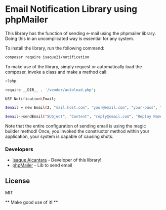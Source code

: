 # Email Notification Library using phpMailer

This library has the function of sending e-mail using the phpmailer library. Doing this in an uncomplicated way is essential for any system.

To install the library, run the following command:

```sh
composer require isaque21/notification
```

To make use of the library, simply request or automatically load the composer, invoke a class and make a method call:

```sh
<?php

require __DIR__ . '/vendor/autoload.php';

USE Notification\Email;

$email = new Email(2, "mail.host.com", "your@email.com", "your-pass", "secure smtp (tls / ssl)", "port (587)", "from@email.com", "From name");

$email->sendEmail("SUbject", "Content", "reply@email.com", "Replay Name", "address@email.com", "Address Name");
```

Note that the entire configuration of sending email is using the magic builder method! Once, you invoked the constructor method within your application, your system is capable of causing shots.

### Developers
* [Isaque Alcantara] - Developer of this library!
* [phpMailer] - Lib to send email

License
----

MIT

** Make good use of it! **

[//]: #
[Isaque Alcantara]: <mailto: isaque21@gmail.com>
[phpMailer]: <https://github.com/PHPMailer/PHPMailer>
